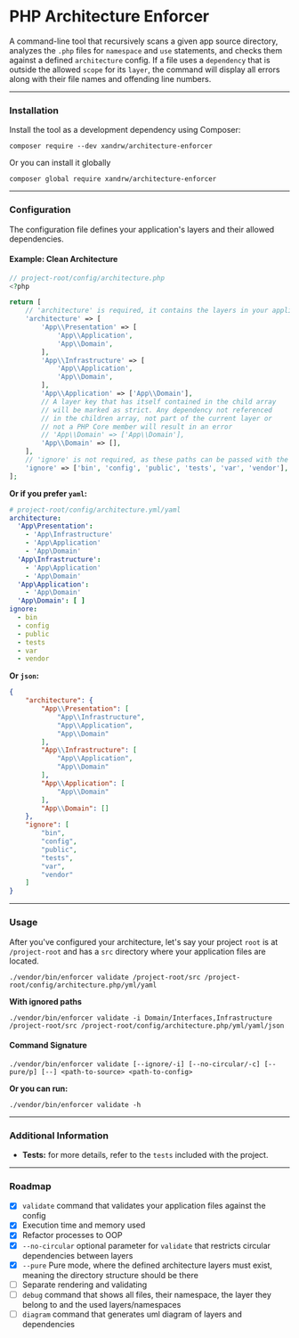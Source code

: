 # PHP Architecture Enforcer

A command-line tool that recursively scans a given app source directory, analyzes the `.php` files
for `namespace` and `use` statements, and checks them against a defined `architecture` config.
If a file uses a `dependency` that is outside the allowed `scope` for its `layer`, the command
will display all errors along with their file names and offending line numbers.

---

### Installation

Install the tool as a development dependency using Composer:

```shell
composer require --dev xandrw/architecture-enforcer
```

Or you can install it globally

```shell
composer global require xandrw/architecture-enforcer
```

---

### Configuration

The configuration file defines your application's layers and their allowed dependencies.

#### Example: Clean Architecture

```php
// project-root/config/architecture.php
<?php

return [
    // 'architecture' is required, it contains the layers in your application
    'architecture' => [
        'App\\Presentation' => [
            'App\\Application',
            'App\\Domain',
        ],
        'App\\Infrastructure' => [
            'App\\Application',
            'App\\Domain',
        ],
        'App\\Application' => ['App\\Domain'],
        // A layer key that has itself contained in the child array
        // will be marked as strict. Any dependency not referenced
        // in the children array, not part of the current layer or
        // not a PHP Core member will result in an error
        // 'App\\Domain' => ['App\\Domain'],
        'App\\Domain' => [],
    ],
    // 'ignore' is not required, as these paths can be passed with the ignore parameter
    'ignore' => ['bin', 'config', 'public', 'tests', 'var', 'vendor'],
];
```

**Or if you prefer `yaml`:**

```yaml
# project-root/config/architecture.yml/yaml
architecture:
  'App\Presentation':
    - 'App\Infrastructure'
    - 'App\Application'
    - 'App\Domain'
  'App\Infrastructure':
    - 'App\Application'
    - 'App\Domain'
  'App\Application':
    - 'App\Domain'
  'App\Domain': [ ]
ignore:
  - bin
  - config
  - public
  - tests
  - var
  - vendor
```

**Or `json`:**

```json
{
    "architecture": {
        "App\\Presentation": [
            "App\\Infrastructure",
            "App\\Application",
            "App\\Domain"
        ],
        "App\\Infrastructure": [
            "App\\Application",
            "App\\Domain"
        ],
        "App\\Application": [
            "App\\Domain"
        ],
        "App\\Domain": []
    },
    "ignore": [
        "bin",
        "config",
        "public",
        "tests",
        "var",
        "vendor"
    ]
}
```

---

### Usage

After you've configured your architecture, let's say your project `root` is at
`/project-root` and has a `src` directory where your application files are located.

```shell
./vendor/bin/enforcer validate /project-root/src /project-root/config/architecture.php/yml/yaml
```

**With ignored paths**

```shell
./vendor/bin/enforcer validate -i Domain/Interfaces,Infrastructure /project-root/src /project-root/config/architecture.php/yml/yaml/json
```

#### Command Signature

```
./vendor/bin/enforcer validate [--ignore/-i] [--no-circular/-c] [--pure/p] [--] <path-to-source> <path-to-config>
```

**Or you can run:**

```shell
./vendor/bin/enforcer validate -h
```

---

### Additional Information

- **Tests:** for more details, refer to the `tests` included with the project.

---

### Roadmap

- [x] `validate` command that validates your application files against the config
- [x] Execution time and memory used
- [x] Refactor processes to OOP
- [x] `--no-circular` optional parameter for `validate` that restricts circular dependencies between layers
- [x] `--pure` Pure mode, where the defined architecture layers must exist, meaning the directory structure should be
  there
- [ ] Separate rendering and validating
- [ ] `debug` command that shows all files, their namespace, the layer they belong to and the used layers/namespaces
- [ ] `diagram` command that generates uml diagram of layers and dependencies
